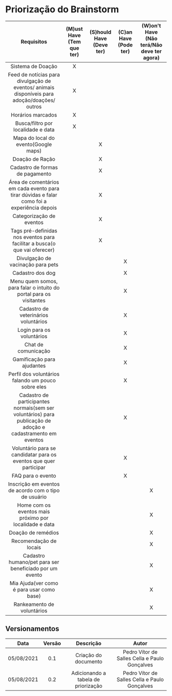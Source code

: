 # Priorização do Brainstorm

|Requisitos|(M)ust Have (Tem que ter)| (S)hould Have (Deve ter)| (C)an Have (Pode ter)| (W)on't Have (Não terá/Não deve ter agora) |
|:---:|:---:|:---:|:---:|:---:|
| Sistema de Doação| X | | | ||
| Feed de notícias para divulgação de eventos/ animais disponíveis para adoção/doações/ outros | X |  |  | ||
| Horários marcados | X |  | | ||
| Busca/filtro por localidade e data | X |  | | ||
| Mapa do local do evento(Google maps) |  | X | | | ||
| Doação de Ração |  | X | | ||
| Cadastro de formas de pagamento | | X | | | ||
| Área de comentários em cada evento para tirar dúvidas e falar como foi a experiência depois | | X | | | |
| Categorização de eventos | | X | | | |
| Tags pré-definidas nos eventos para facilitar a busca(o que vai oferecer) | | X | | |
| Divulgação de vacinação para pets | | | X | | |
| Cadastro dos dog |   | | X | | |
| Menu quem somos, para falar o intuito do portal para os visitantes |   | | X | ||
| Cadastro de veterinários voluntários |   | | X | ||
| Login para os voluntários |   | | X | ||
| Chat de comunicação |   | | X | ||
| Gamificação para ajudantes |   | | X | ||
| Perfil dos voluntários falando um pouco sobre eles |   | | X | ||
| Cadastro de participantes normais(sem ser voluntários) para publicação de adoção e cadastramento em eventos |   | | X | ||
| Voluntário para se candidatar para os eventos que quer participar |   | | X | ||
| FAQ para o evento |   | | X | ||
| Inscrição em eventos de acordo com o tipo de usuário |  | | |X|
| Home com os eventos mais próximo por localidade e data |  | | |X|
| Doação de remédios |  | | |X|
| Recomendação de locais |  | | |X|
| Cadastro humano/pet para ser beneficiado por um evento |  | | |X|
| Mia Ajuda(ver como é para usar como base) |  | | |X|
| Rankeamento de voluntários |  | | |X|

## Versionamentos

|Data|Versão|Descrição|Autor|
|:--------:|:---:|:-------------------: |:-----------------------:|
|05/08/2021| 0.1 | Criação do documento | Pedro Vítor de Salles Cella e Paulo Gonçalves |
|05/08/2021| 0.2 | Adicionando a tabela de priorização | Pedro Vítor de Salles Cella e Paulo Gonçalves |
